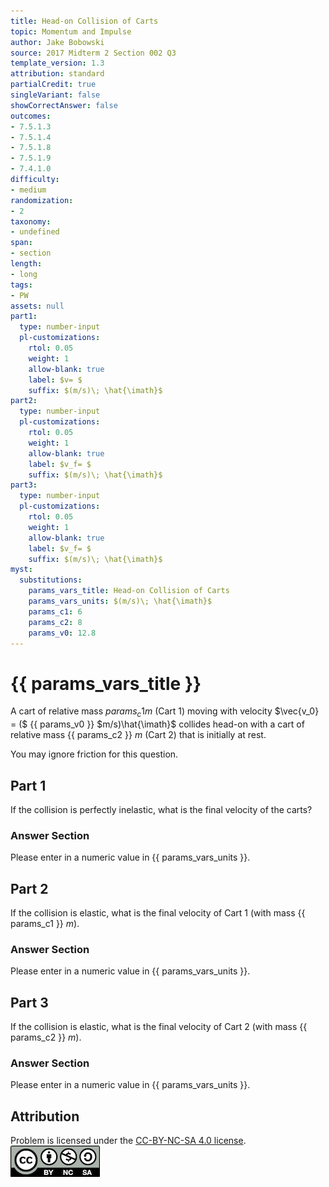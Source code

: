 ```yaml
---
title: Head-on Collision of Carts
topic: Momentum and Impulse
author: Jake Bobowski
source: 2017 Midterm 2 Section 002 Q3
template_version: 1.3
attribution: standard
partialCredit: true
singleVariant: false
showCorrectAnswer: false
outcomes:
- 7.5.1.3
- 7.5.1.4
- 7.5.1.8
- 7.5.1.9
- 7.4.1.0
difficulty:
- medium
randomization:
- 2
taxonomy:
- undefined
span:
- section
length:
- long
tags:
- PW
assets: null
part1:
  type: number-input
  pl-customizations:
    rtol: 0.05
    weight: 1
    allow-blank: true
    label: $v= $
    suffix: $(m/s)\; \hat{\imath}$
part2:
  type: number-input
  pl-customizations:
    rtol: 0.05
    weight: 1
    allow-blank: true
    label: $v_f= $
    suffix: $(m/s)\; \hat{\imath}$
part3:
  type: number-input
  pl-customizations:
    rtol: 0.05
    weight: 1
    allow-blank: true
    label: $v_f= $
    suffix: $(m/s)\; \hat{\imath}$
myst:
  substitutions:
    params_vars_title: Head-on Collision of Carts
    params_vars_units: $(m/s)\; \hat{\imath}$
    params_c1: 6
    params_c2: 8
    params_v0: 12.8
---
```

# {{ params_vars_title }}
A cart of relative mass ${{ params_c1 }}m$ (Cart 1) moving with velocity $\vec{v_0} = ($ {{ params_v0 }} $m/s)\hat{\imath}$ collides head-on with a cart of relative mass {{ params_c2 }} $m$ (Cart 2) that is initially at rest.

You may ignore friction for this question.

## Part 1

If the collision is perfectly inelastic, what is the final velocity of the carts?

### Answer Section

Please enter in a numeric value in {{ params_vars_units }}.

## Part 2

If the collision is elastic, what is the final velocity of Cart 1 (with mass {{ params_c1 }} $m$).

### Answer Section

Please enter in a numeric value in {{ params_vars_units }}.

## Part 3

If the collision is elastic, what is the final velocity of Cart 2 (with mass {{ params_c2 }} $m$).

### Answer Section

Please enter in a numeric value in {{ params_vars_units }}.

## Attribution

Problem is licensed under the [CC-BY-NC-SA 4.0 license](https://creativecommons.org/licenses/by-nc-sa/4.0/).<br> ![The Creative Commons 4.0 license requiring attribution-BY, non-commercial-NC, and share-alike-SA license.](https://raw.githubusercontent.com/firasm/bits/master/by-nc-sa.png)